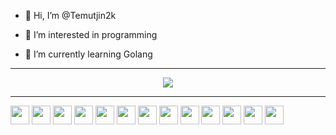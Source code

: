 - 👋 Hi, I’m @Temutjin2k
  
- 👀 I’m interested in programming
- 🌱 I’m currently learning Golang

--- 

<div align="center">
  <img src="https://skillicons.dev/icons?i=go,docker,postgres,mongo,redis,linux,bash,git,github"/> 
</div>

--- 

<div>
    <img src="https://cultofthepartyparrot.com/flags/hd/kazakhstanparrot.gif" width="30" height="30">
    <img src="https://cultofthepartyparrot.com/guests/hd/partygopher.gif" width="30" height="30">
    <img src="https://cultofthepartyparrot.com//parrots/wave1parrot.gif" width="30" height="30">
    <img src="https://cultofthepartyparrot.com//parrots/wave2parrot.gif" width="30" height="30">
    <img src="https://cultofthepartyparrot.com//parrots/wave3parrot.gif" width="30" height="30">
    <img src="https://cultofthepartyparrot.com//parrots/wave4parrot.gif" width="30" height="30">
    <img src="https://cultofthepartyparrot.com//parrots/wave5parrot.gif" width="30" height="30">
    <img src="https://cultofthepartyparrot.com//parrots/wave6parrot.gif" width="30" height="30">
    <img src="https://cultofthepartyparrot.com//parrots/wave7parrot.gif" width="30" height="30">
    <img src="https://cultofthepartyparrot.com//parrots/wave8parrot.gif" width="30" height="30">
    <img src="https://cultofthepartyparrot.com//parrots/wave9parrot.gif" width="30" height="30">
    <img src="https://cultofthepartyparrot.com/guests/hd/partygopher.gif" width="30" height="30">
    <img src="https://cultofthepartyparrot.com/flags/hd/kazakhstanparrot.gif" width="30" height="30">
</div>

<!---
Zeron1ca/Zeron1ca is a ✨ special ✨ repository because its `README.md` (this file) appears on your GitHub profile.
You can click the Preview link to take a look at your changes.
--->
